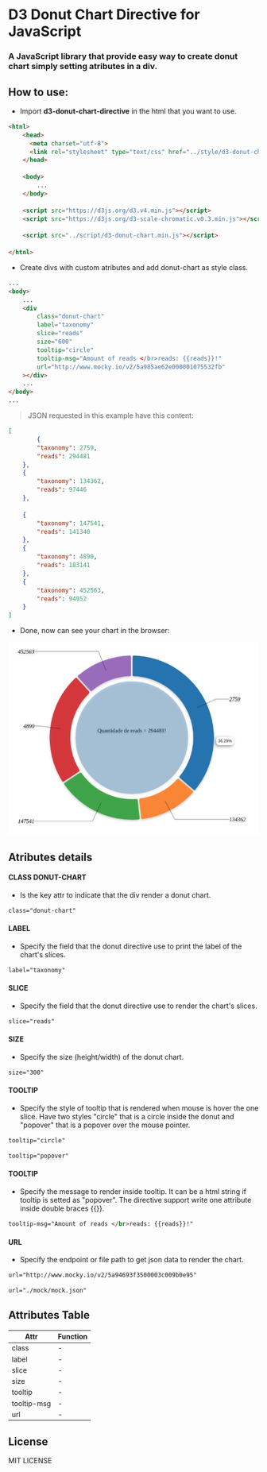 # D3 Donut Chart Directive for JavaScript

### A JavaScript library that provide easy way to create donut chart simply setting atributes in a div.

## How to use:
- Import **d3-donut-chart-directive** in the html that you want to use.

```html
<htnl>
    <head>
      <meta charset="utf-8">
      <link rel="stylesheet" type="text/css" href="../style/d3-donut-chart.min.css">
    </head>

    <body>
        ...
    </body>

    <script src="https://d3js.org/d3.v4.min.js"></script>
    <script src="https://d3js.org/d3-scale-chromatic.v0.3.min.js"></script>

    <script src="../script/d3-donut-chart.min.js"></script>

</htnl>
```

- Create divs with custom atributes and add donut-chart as style class.
```html
...
<body>
    ...
    <div 
        class="donut-chart" 
        label="taxonomy"
        slice="reads"
        size="600"
        tooltip="circle"
        tooltip-msg="Amount of reads </br>reads: {{reads}}!"
        url="http://www.mocky.io/v2/5a985ae62e000001075532fb" 
    ></div>
    ...
</body>
...
```

> JSON requested in this example have this content:

```json
[
        {
        "taxonomy": 2759,
		"reads": 294481
	},
	{
		"taxonomy": 134362,
		"reads": 97446
	},

	{
		"taxonomy": 147541,
		"reads": 141340
	},
	{
		"taxonomy": 4890,
		"reads": 183141
	},
	{
		"taxonomy": 452563,
		"reads": 94952
	}
]
```

- Done, now can see your chart in the browser:

![N|Solid](./resources/donut_chart.png)

## Atributes details

#### **CLASS DONUT-CHART** 
- Is the key attr to indicate that the div render a donut chart.
```html
class="donut-chart"
```

#### **LABEL** 
- Specify the field that the donut directive use to print the label of the chart's slices.
```html
label="taxonomy"
```

#### **SLICE** 
- Specify the field that the donut directive use to render the chart's slices.
```html
slice="reads"
```

#### **SIZE** 
- Specify the size (height/width) of the donut chart.
```html
size="300"
```

#### **TOOLTIP** 
- Specify the style of tooltip that is rendered when mouse is hover the one slice. Have two styles "circle" that is a circle inside the donut and "popover" that is a popover over the mouse pointer.
```html
tooltip="circle"
```
```html
tooltip="popover"
```

#### **TOOLTIP** 
- Specify the message to render inside tooltip. It can be a html string if tooltip is setted as "popover". The directive support write one attribute inside double braces {{}}.
```html
tooltip-msg="Amount of reads </br>reads: {{reads}}!"
```

#### **URL** 
- Specify the endpoint or file path to get json data to render the chart.
```html
url="http://www.mocky.io/v2/5a94693f3500003c009b0e95"
```
```html
url="./mock/mock.json"
```

## Attributes Table
| Attr | Function |
| ------ | ------ |
| class | -|
| label | -|
| slice | -|
| size | -|
| tooltip | -|
| tooltip-msg | -|
| url | -|

## License

MIT LICENSE


